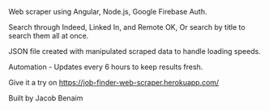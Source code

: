 Web scraper using Angular, Node.js, Google Firebase Auth. 

Search through Indeed, Linked In, and Remote OK, Or search by title to search them all at once. 

JSON file created with manipulated scraped data to handle loading speeds. 

Automation - Updates every 6 hours to keep results fresh. 

Give it a try on https://job-finder-web-scraper.herokuapp.com/ 

Built by Jacob Benaim


